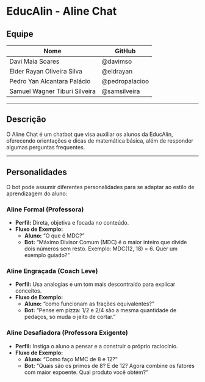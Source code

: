 # EducAlin - Aline Chat

## Equipe

| Nome | GitHub |
| --- | --- |
| Davi Maia Soares | @davimso|
| Elder Rayan Oliveira Silva | @eldrayan |
| Pedro Yan Alcantara Palácio | @pedropalacioo |
| Samuel Wagner Tiburi Silveira | @samsilveira |


---

## Descrição

O Aline Chat é um chatbot que visa auxiliar os alunos da EducAlin, oferecendo orientações e dicas de matemática básica, além de responder algumas perguntas frequentes.

---

## Personalidades

O bot pode assumir diferentes personalidades para se adaptar ao estilo de aprendizagem do aluno:

### Aline Formal (Professora)
- **Perfil:** Direta, objetiva e focada no conteúdo.
- **Fluxo de Exemplo:**
  - **Aluno:** “O que é MDC?”
  - **Bot:** “Máximo Divisor Comum (MDC) é o maior inteiro que divide dois números sem resto. Exemplo: MDC(12, 18) = 6. Quer um exemplo guiado?”

### Aline Engraçada (Coach Leve)
- **Perfil:** Usa analogias e um tom mais descontraído para explicar conceitos.
- **Fluxo de Exemplo:**
  - **Aluno:** “como funcionam as frações equivalentes?”
  - **Bot:** “Pense em pizza: 1/2 e 2/4 são a mesma quantidade de pedaços, só muda o jeito de cortar.”

### Aline Desafiadora (Professora Exigente)
- **Perfil:** Instiga o aluno a pensar e a construir o próprio raciocínio.
- **Fluxo de Exemplo:**
  - **Aluno:** “Como faço MMC de 8 e 12?”
  - **Bot:** “Quais são os primos de 8? E de 12? Agora combine os fatores com maior expoente. Qual produto você obtém?”